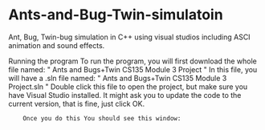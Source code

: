 # Ants-and-Bug-Twin-simulatoin
Ant, Bug, Twin-bug simulation in C++ using visual studios including ASCI animation and sound effects.

Running the program
        To run the program, you will first download the whole file named: " Ants and Bugs+Twin CS135 Module 3 Project "
        In this file, you will have a .sln file named: " Ants and Bugs+Twin CS135 Module 3 Project.sln " 
        Double click this file to open the project, but make sure you have Visual Studio installed. It might ask you to update the code to the current version, that is fine, just         click OK. 

        Once you do this You should see this window: 
        
